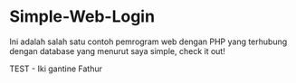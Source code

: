 # Simple-Web-Login
Ini adalah salah satu contoh pemrogram web dengan PHP yang terhubung dengan database yang menurut saya simple, check it out!

TEST - Iki gantine Fathur

